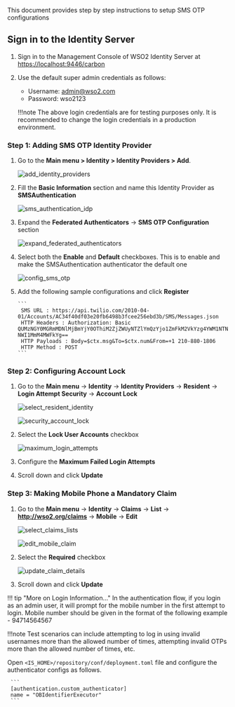 This document provides step by step instructions to setup SMS OTP configurations

## Sign in to the Identity Server

1. Sign in to the Management Console of WSO2 Identity Server at [https://localhost:9446/carbon](https://localhost:9446/carbon)

2. Use the default super admin credentials as follows:
    - Username: admin@wso2.com
    - Password: wso2123

    !!!note
        The above login credentials are for testing purposes only. It is recommended to change the login credentials in
        a production environment.

### Step 1: Adding SMS OTP Identity Provider

1. Go to the **Main menu > Identity > Identity Providers > Add**.

      ![add_identity_providers](../assets/img/get-started/quick-start-guide/go-to-add-identity-providers.png)

2. Fill the **Basic Information** section and name this Identity Provider as **SMSAuthentication**

      ![sms_authentication_idp](../assets/img/get-started/quick-start-guide/sms-authentication-idp.png)

3. Expand the **Federated Authenticators** -> **SMS OTP Configuration** section

      ![expand_federated_authenticators](../assets/img/get-started/quick-start-guide/expand-federated-authenticators.png)

4. Select both the **Enable** and **Default** checkboxes. This is to enable and make the SMSAuthentication authenticator the default one

      ![config_sms_otp](../assets/img/get-started/quick-start-guide/config-sms-otp.png)

5. Add the following sample configurations and click **Register**

       ```
        SMS URL : https://api.twilio.com/2010-04-01/Accounts/AC34f40df03e20fb6498b3fcee256ebd3b/SMS/Messages.json
        HTTP Headers : Authorization: Basic QUMzNGY0MGRmMDNlMjBmYjY0OThiM2ZjZWUyNTZlYmQzYjo1ZmFkM2VkYzg4YWM1NTNiMmFiZjc4 NWI1MmM4MWFkYg==
        HTTP Payloads : Body=$ctx.msg&To=$ctx.num&From=+1 210-880-1806
        HTTP Method : POST
       ```

### Step 2: Configuring Account Lock

1. Go to the **Main menu** -> **Identity** -> **Identity Providers** -> **Resident** -> **Login Attempt Security** -> **Account Lock**

      ![select_resident_identity](../assets/img/get-started/quick-start-guide/go-to-resident-identity-providers.png)

      ![security_account_lock](../assets/img/get-started/quick-start-guide/login-security-account-lock.png)

2. Select the **Lock User Accounts** checkbox

      ![maximum_login_attempts](../assets/img/get-started/quick-start-guide/maximum-failed-login-attempts.png)

3. Configure the **Maximum Failed Login Attempts** 

4. Scroll down and click **Update**

### Step 3: Making Mobile Phone a Mandatory Claim

1. Go to the **Main menu** -> **Identity** -> **Claims** -> **List** -> **http://wso2.org/claims** -> **Mobile** -> **Edit**

      ![select_claims_lists](../assets/img/get-started/quick-start-guide/go-to-claims-lists.png)

      ![edit_mobile_claim](../assets/img/get-started/quick-start-guide/edit-mobile-claim.png)

2. Select the **Required** checkbox

      ![update_claim_details](../assets/img/get-started/quick-start-guide/update-local-claim-details.png)

3. Scroll down and click **Update**

!!! tip "More on Login Information..."
     In the authentication flow, if you login as an admin user, it will prompt for the mobile number in the first
     attempt to login. Mobile number should be given in the format of the following example - 94714564567

!!!note 
     Test  scenarios can include attempting to log in using invalid usernames more than the allowed number of times, attempting
     invalid OTPs more than the allowed number of times, etc.

Open `<IS_HOME>/repository/conf/deployment.toml` file and configure the authenticator configs as follows.

     ```
     [authentication.custom_authenticator]
     name = "OBIdentifierExecutor"
     ```